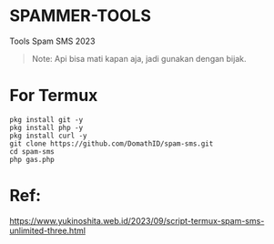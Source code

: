 # SPAMMER-TOOLS
Tools Spam SMS 2023
> Note: Api bisa mati kapan aja, jadi gunakan dengan bijak.

# For Termux
```
pkg install git -y
pkg install php -y
pkg install curl -y
git clone https://github.com/DomathID/spam-sms.git
cd spam-sms
php gas.php
```
# Ref: 
<a href="https://www.yukinoshita.web.id/2023/09/script-termux-spam-sms-unlimited-three.html" rel="dofollow">https://www.yukinoshita.web.id/2023/09/script-termux-spam-sms-unlimited-three.html</a> 
